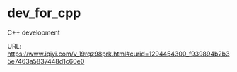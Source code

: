 # dev_for_cpp
C++ development

URL:
	https://www.iqiyi.com/v_19rqz98prk.html#curid=1294454300_f939894b2b35e7463a5837448d1c60e0
